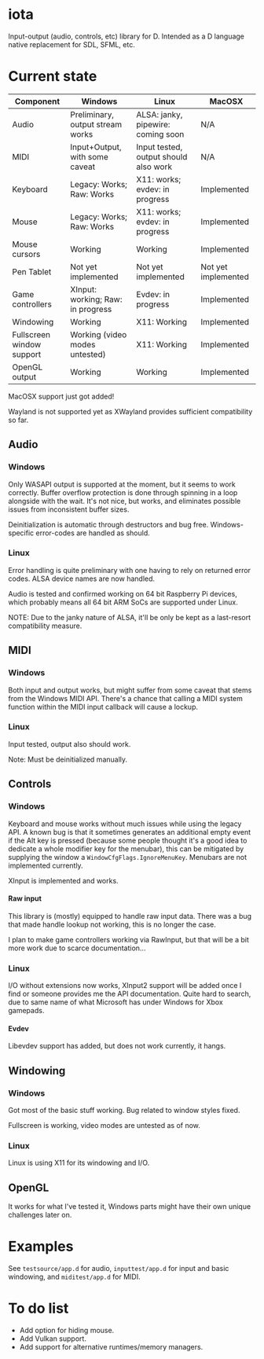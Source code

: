 # iota
Input-output (audio, controls, etc) library for D. Intended as a D language native replacement for SDL, SFML, etc.

# Current state

|Component                 |Windows                             |Linux                               |MacOSX                              |
|--------------------------|------------------------------------|------------------------------------|------------------------------------|
|Audio                     |Preliminary, output stream works    |ALSA: janky, pipewire: coming soon  |N/A                       |
|MIDI                      |Input+Output, with some caveat      |Input tested, output should also work|N/A                    |
|Keyboard                  |Legacy: Works; Raw: Works           |X11: works; evdev: in progress      |Implemented              |
|Mouse                     |Legacy: Works; Raw: Works           |X11: works; evdev: in progress      |Implemented              |
|Mouse cursors             |Working                             |Working                             |Implemented              |
|Pen Tablet                |Not yet implemented                 |Not yet implemented                 |Not yet implemented                 |
|Game controllers          |XInput: working; Raw: in progress   |Evdev: in progress                  |Implemented              |
|Windowing                 |Working                             |X11: Working                        |Implemented              |
|Fullscreen window support |Working (video modes untested)      |X11: Working                        |Implemented              |
|OpenGL output             |Working                             |Working                             |Implemented              |

MacOSX support just got added!

Wayland is not supported yet as XWayland provides sufficient compatibility so far.

## Audio

### Windows

Only WASAPI output is supported at the moment, but it seems to work correctly. Buffer overflow protection is done through spinning in a loop alongside with the wait. It's not nice, but works, and eliminates possible issues from inconsistent buffer sizes.

Deinitialization is automatic through destructors and bug free. Windows-specific error-codes are handled as should.

### Linux

Error handling is quite preliminary with one having to rely on returned error codes. ALSA device names are now handled.

Audio is tested and confirmed working on 64 bit Raspberry Pi devices, which probably means all 64 bit ARM SoCs are supported under Linux.

NOTE: Due to the janky nature of ALSA, it'll be only be kept as a last-resort compatibility measure.

## MIDI

### Windows

Both input and output works, but might suffer from some caveat that stems from the Windows MIDI API. There's a chance that calling a MIDI system function within the MIDI input callback will cause a lockup.

### Linux

Input tested, output also should work.

Note: Must be deinitialized manually.

## Controls

### Windows

Keyboard and mouse works without much issues while using the legacy API. A known bug is that it sometimes generates an additional empty event if the Alt key is pressed (because some people thought it's a good idea to dedicate a whole modifier key for the menubar), this can be mitigated by supplying the window a `WindowCfgFlags.IgnoreMenuKey`. Menubars are not implemented currently.

XInput is implemented and works.

#### Raw input

This library is (mostly) equipped to handle raw input data. There was a bug that made handle lookup not working, this is no longer the case.

I plan to make game controllers working via RawInput, but that will be a bit more work due to scarce documentation...

### Linux

I/O without extensions now works, XInput2 support will be added once I find or someone provides me the API documentation. Quite hard to search, due to same name of what Microsoft has under Windows for Xbox gamepads.

#### Evdev

Libevdev support has added, but does not work currently, it hangs.

## Windowing

### Windows

Got most of the basic stuff working. Bug related to window styles fixed.

Fullscreen is working, video modes are untested as of now.

### Linux

Linux is using X11 for its windowing and I/O.

## OpenGL

It works for what I've tested it, Windows parts might have their own unique challenges later on.

# Examples

See `testsource/app.d` for audio, `inputtest/app.d` for input and basic windowing, and `miditest/app.d` for MIDI.

# To do list

* Add option for hiding mouse.
* Add Vulkan support.
* Add support for alternative runtimes/memory managers.
